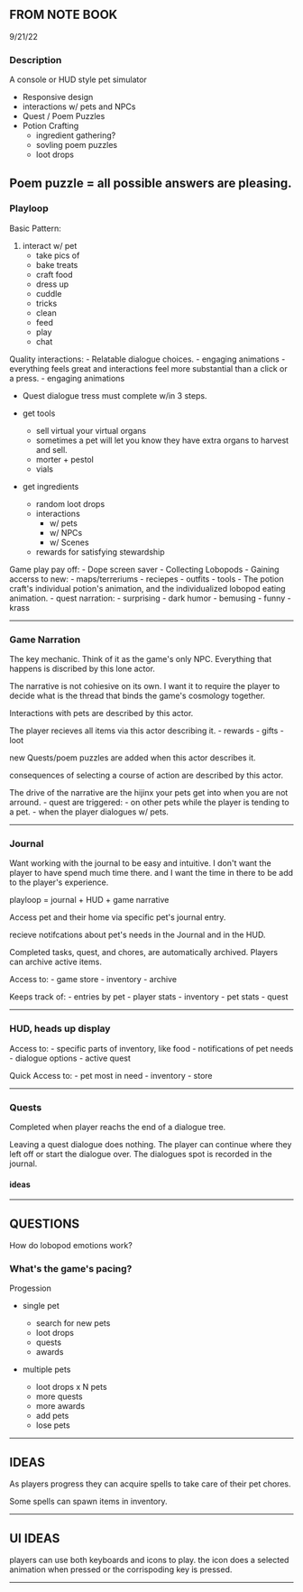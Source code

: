 ## FROM NOTE BOOK

9/21/22

### Description

A console or HUD style pet simulator

- Responsive design
- interactions w/ pets and NPCs
- Quest / Poem Puzzles
- Potion Crafting
  - ingredient gathering?
  - sovling poem puzzles
  - loot drops

## Poem puzzle = all possible answers are pleasing.

### Playloop

Basic Pattern:

1. interact w/ pet
   - take pics of
   - bake treats
   - craft food
   - dress up
   - cuddle
   - tricks
   - clean
   - feed
   - play
   - chat

Quality interactions:
	- Relatable dialogue choices.
	- engaging animations
		- everything feels great and interactions feel more substantial than a click or a press.
	- engaging animations

- Quest dialogue tress must complete w/in 3 steps.

- get tools
  - sell virtual your virtual organs
  - sometimes a pet will let you know they have extra organs to harvest and sell.
  - morter + pestol
  - vials
- get ingredients
  - random loot drops
  - interactions
    - w/ pets
    - w/ NPCs
    - w/ Scenes
  - rewards for satisfying stewardship

Game play pay off:
	- Dope screen saver
	- Collecting Lobopods
	- Gaining accerss to new:
		- maps/terreriums
		- reciepes
		- outfits
		- tools
	- The potion craft's individual potion's animation, and the individualized lobopod eating animation.
	- quest narration:
		- surprising
		- dark humor
		- bemusing
		- funny
		- krass

---

### Game Narration

The key mechanic. Think of it as the game's only NPC. Everything that happens is discribed by this lone actor.

The narrative is not cohiesive on its own. I want it to require the player to decide what is the thread that binds the game's cosmology together.

Interactions with pets are described by this actor.

The player recieves all items via this actor describing it.
	- rewards
	- gifts
	- loot

new Quests/poem puzzles are added when this actor describes it.

consequences of selecting a course of action are described by this actor.

The drive of the narrative are the hijinx your pets get into when you are not arround.
	- quest are triggered:
		- on other pets while the player is tending to a pet.
		- when the player dialogues w/ pets.

---

### Journal

Want working with the journal to be easy and intuitive. I don't want the player to have spend much time there. and I want the time in there to be add to the player's experience.

playloop = journal + HUD + game narrative

Access pet and their home via specific pet's journal entry.

recieve notifcations about pet's needs in the Journal and in the HUD.

Completed tasks, quest, and chores, are automatically archived. Players can archive active items.

Access to:
	- game store
	- inventory
	- archive

Keeps track of:
	- entries by pet
	- player stats
	- inventory
	- pet stats
	- quest

---

### HUD, heads up display

Access to:
	- specific parts of inventory, like food
	- notifications of pet needs
	- dialogue options
	- active quest

Quick Access to:
	- pet most in need
	- inventory
	- store

---

### Quests

Completed when player reachs the end of a dialogue tree.

Leaving a quest dialogue does nothing. The player can continue where they left off or start the dialogue over. The dialogues spot is recorded in the journal.

#### ideas

---

## QUESTIONS
 How do lobopod emotions work? 

### What's the game's pacing?

Progession
- single pet
	- search for new pets
	- loot drops
	- quests
	- awards

- multiple pets
	- loot drops x N pets
	- more quests
	- more awards
	- add pets
	- lose pets

---

## IDEAS

As players progress they can acquire spells to take care of their pet chores.

Some spells can spawn items in inventory.

---

## UI IDEAS

players can use both keyboards and icons to play. the icon does a selected animation when pressed or the corrispoding key is pressed.

---

